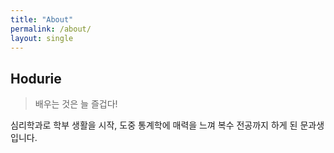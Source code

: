 ```yaml
---
title: "About"
permalink: /about/
layout: single
---
```


## Hodurie
> 배우는 것은 늘 즐겁다!

심리학과로 학부 생활을 시작,
도중 통계학에 매력을 느껴 복수 전공까지 하게 된 문과생 입니다.

